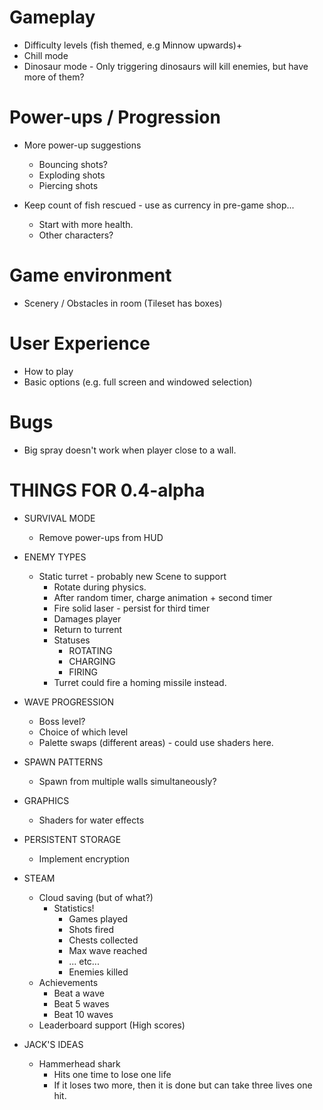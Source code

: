 # Gameplay

* Difficulty levels (fish themed, e.g Minnow upwards)+
* Chill mode
* Dinosaur mode - Only triggering dinosaurs will kill enemies, but have more of them?

# Power-ups / Progression

* More power-up suggestions
  * Bouncing shots?
  * Exploding shots
  * Piercing shots

* Keep count of fish rescued - use as currency in pre-game shop...
  * Start with more health.
  * Other characters?

# Game environment

* Scenery / Obstacles in room (Tileset has boxes)

# User Experience

* How to play
* Basic options (e.g. full screen and windowed selection)

# Bugs

* Big spray doesn't work when player close to a wall.

# THINGS FOR 0.4-alpha

* SURVIVAL MODE
    * Remove power-ups from HUD
    
* ENEMY TYPES
    * Static turret - probably new Scene to support
        * Rotate during physics.
        * After random timer, charge animation + second timer
        * Fire solid laser - persist for third timer
        * Damages player
        * Return to turrent
        * Statuses
            * ROTATING
            * CHARGING
            * FIRING
        * Turret could fire a homing missile instead.

* WAVE PROGRESSION
    * Boss level?
    * Choice of which level
    * Palette swaps (different areas) - could use shaders here.

* SPAWN PATTERNS
    * Spawn from multiple walls simultaneously?
    
* GRAPHICS
    * Shaders for water effects
    
* PERSISTENT STORAGE
    * Implement encryption
    
* STEAM
    * Cloud saving (but of what?)
        * Statistics!
            * Games played
            * Shots fired
            * Chests collected
            * Max wave reached
            * ... etc...
            * Enemies killed
    * Achievements
        * Beat a wave
        * Beat 5 waves
        * Beat 10 waves
    * Leaderboard support (High scores)
    
* JACK'S IDEAS
    * Hammerhead shark
        * Hits one time to lose one life
        * If it loses two more, then it is done but can take three lives one hit.
        

